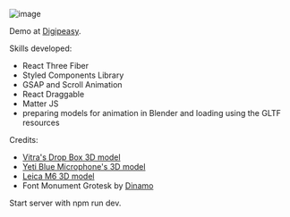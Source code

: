 ![image](https://github.com/ineslucas/creative-toolbox/assets/122114360/7471c68e-ec27-4bec-94e1-c0ef999a4630)

Demo at [Digipeasy](https://www.digipeasy.studio).

Skills developed: 
- React Three Fiber
- Styled Components Library
- GSAP and Scroll Animation
- React Draggable
- Matter JS
- preparing models for animation in Blender and loading using the GLTF resources

Credits: 
- [Vitra's Drop Box 3D model](https://sketchfab.com/3d-models/vitra-toolbox-0010ec2e99114c4cbb81475701501a03)
- [Yeti Blue Microphone's 3D model](https://sketchfab.com/3d-models/blue-yeti-microphone-8ee3f06179d24078bf39a44e0bd9ae7a)
- [Leica M6 3D model](https://sketchfab.com/3d-models/leica-m6-8bba2917f2634e91ab04b92ff20baa4b)
- Font Monument Grotesk by [Dinamo](https://abcdinamo.com)

Start server with npm run dev.
